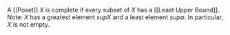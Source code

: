 A [[Poset]] $X$ is complete if every subset of $X$ has a [[Least Upper Bound]].
Note: $X$ has a greatest element $supX$ and a least element $sup \emptyset$. In particular, $X$ is not empty.